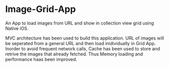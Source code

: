 # Image-Grid-App
An App to load images from URL and show in collection view grid using Native iOS.

MVC architecture has been used to build this application. URL of images will be seperated from a general URL and then load inidividually in Grid App. Inorder to avoid frequent network calls, Cache has been used to store and retrive the images that already fetched. Thus Memory loading and performance haas been improved.
